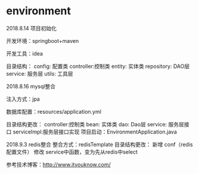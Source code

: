 # environment
2018.8.14 项目初始化

开发环境：springboot+maven  

开发工具：idea

目录结构：
    config: 配置类
    controller:控制类
    entity: 实体类
    repository: DAO层
    service: 服务层
    utils: 工具层

2018.8.16 mysql整合

注入方式：jpa

数据库配置：resources/application.yml

目录结构更改：
    controller:控制类
    bean: 实体类
    dao: Dao层
    service: 服务层接口
    serviceImpl:服务层接口实现
项目启动：EnvironmentApplication.java

2018.9.3 redis整合
整合方式：redisTemplate
目录结构更改：
    新增 conf（redis配置文件）
    修改 service中函数，变为先从redis中select

参考技术博客：http://www.ityouknow.com/
